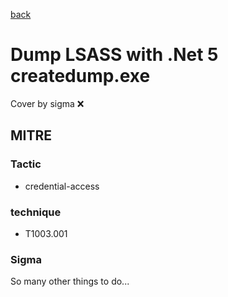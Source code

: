 [back](../index.md)
# Dump LSASS with .Net 5 createdump.exe
Cover by sigma :x: 

## MITRE
### Tactic
  - credential-access

### technique
  - T1003.001

### Sigma

 So many other things to do...